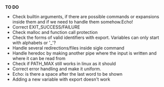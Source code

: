**TO DO**
- Check builtin arguments, if there are possible commands or expansions inside them and if we need to handle them somehow.Echo!
- Correct EXIT_SUCCESS/FAILURE
- Check malloc and function call protection
- Check the forms of valid identifiers with export. Variables can only start with alphabets or '_'?
- Handle several redirections/files inside sigle command
- Handle heredoc by making another pipe where the input is written and where it can be read from
- Check if PATH_MAX still works in linux as it should
- Correct error handling and make it uniform.
- Echo: is there a space after the last word to be shown
- Adding a new variable with export doesn't work